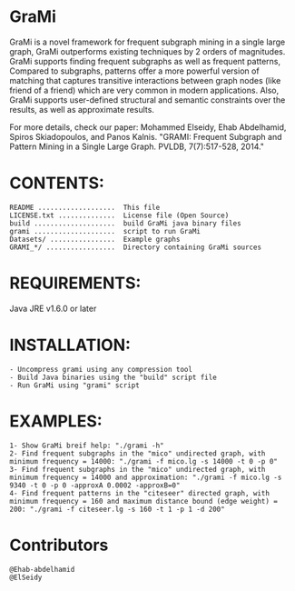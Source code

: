 GraMi
=====

GraMi is a novel framework for frequent subgraph mining in a single large  graph, GraMi outperforms existing techniques by 2 orders of magnitudes. GraMi  supports finding frequent subgraphs as well as frequent patterns, Compared to subgraphs, patterns offer a more powerful version of matching that captures  transitive interactions between graph nodes (like friend of a friend) which are very common in modern applications. Also, GraMi supports user-defined  structural and semantic constraints over the results, as well as approximate results.

For more details, check our paper: Mohammed Elseidy, Ehab Abdelhamid, Spiros Skiadopoulos, and Panos Kalnis. "GRAMI: Frequent Subgraph and Pattern Mining in a Single Large Graph. PVLDB, 7(7):517-528, 2014."

CONTENTS:
=====

    README ...................  This file
    LICENSE.txt ..............  License file (Open Source)
    build ....................  build GraMi java binary files
    grami ....................  script to run GraMi
    Datasets/ ................  Example graphs
    GRAMI_*/ .................  Directory containing GraMi sources


REQUIREMENTS:
=====

Java JRE v1.6.0 or later

INSTALLATION:
=====

    - Uncompress grami using any compression tool
    - Build Java binaries using the "build" script file
    - Run GraMi using "grami" script

EXAMPLES:
=====

    1- Show GraMi breif help: "./grami -h"
    2- Find frequent subgraphs in the "mico" undirected graph, with minimum frequency = 14000: "./grami -f mico.lg -s 14000 -t 0 -p 0"
    3- Find frequent subgraphs in the "mico" undirected graph, with minimum frequency = 14000 and approximation: "./grami -f mico.lg -s 9340 -t 0 -p 0 -approxA 0.0002 -approxB=0"
    4- Find frequent patterns in the "citeseer" directed graph, with minimum frequency = 160 and maximum distance bound (edge weight) = 200: "./grami -f citeseer.lg -s 160 -t 1 -p 1 -d 200"

Contributors
=====

    @Ehab-abdelhamid
    @ElSeidy
